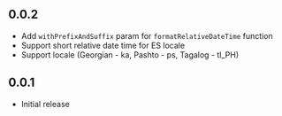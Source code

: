 ## 0.0.2

- Add `withPrefixAndSuffix` param for `formatRelativeDateTime` function
- Support short relative date time for ES locale
- Support locale (Georgian - ka, Pashto - ps, Tagalog - tl_PH)

## 0.0.1

- Initial release
